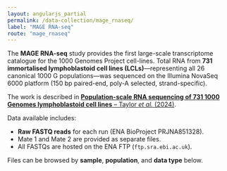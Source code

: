 ```yaml
---
layout: angularjs_partial
permalink: /data-collection/mage_rnaseq/
label: "MAGE RNA-seq"
route: "mage_rnaseq"
---
```


The **MAGE RNA-seq** study provides the first large-scale transcriptome catalogue for the 1000 Genomes Project cell-lines. Total RNA from **731 immortalised lymphoblastoid cell lines (LCLs)**—representing all 26 canonical 1000 G populations—was sequenced on the Illumina NovaSeq 6000 platform (150 bp paired-end, poly-A selected, strand-specific).

The work is described in [**Population-scale RNA sequencing of 731 1000 Genomes lymphoblastoid cell lines** – Taylor _et al._ (2024)](https://doi.org/10.1038/s41586-024-07708-2).

Data available includes:

- **Raw FASTQ reads** for each run (ENA BioProject PRJNA851328).
- Mate 1 and Mate 2 are provided as separate files.
- All FASTQs are hosted on the ENA FTP (`ftp.sra.ebi.ac.uk`).

Files can be browsed by **sample**, **population**, and **data type** below.
